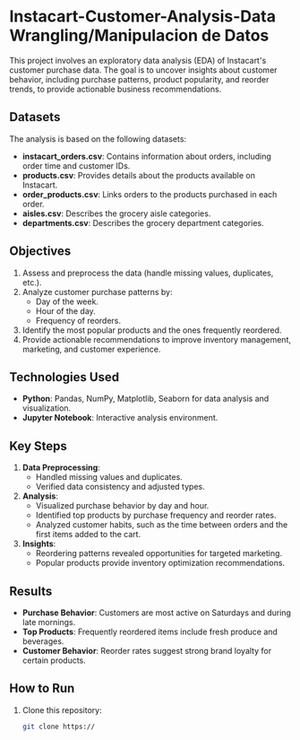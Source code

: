 # Instacart-Customer-Analysis-Data Wrangling/Manipulacion de Datos
This project involves an exploratory data analysis (EDA) of Instacart's customer purchase data. The goal is to uncover insights about customer behavior, including purchase patterns, product popularity, and reorder trends, to provide actionable business recommendations.

## Datasets
The analysis is based on the following datasets:
- **instacart_orders.csv**: Contains information about orders, including order time and customer IDs.
- **products.csv**: Provides details about the products available on Instacart.
- **order_products.csv**: Links orders to the products purchased in each order.
- **aisles.csv**: Describes the grocery aisle categories.
- **departments.csv**: Describes the grocery department categories.

## Objectives
1. Assess and preprocess the data (handle missing values, duplicates, etc.).
2. Analyze customer purchase patterns by:
   - Day of the week.
   - Hour of the day.
   - Frequency of reorders.
3. Identify the most popular products and the ones frequently reordered.
4. Provide actionable recommendations to improve inventory management, marketing, and customer experience.

## Technologies Used
- **Python**: Pandas, NumPy, Matplotlib, Seaborn for data analysis and visualization.
- **Jupyter Notebook**: Interactive analysis environment.

## Key Steps
1. **Data Preprocessing**:
   - Handled missing values and duplicates.
   - Verified data consistency and adjusted types.
2. **Analysis**:
   - Visualized purchase behavior by day and hour.
   - Identified top products by purchase frequency and reorder rates.
   - Analyzed customer habits, such as the time between orders and the first items added to the cart.
3. **Insights**:
   - Reordering patterns revealed opportunities for targeted marketing.
   - Popular products provide inventory optimization recommendations.

## Results
- **Purchase Behavior**: Customers are most active on Saturdays and during late mornings.
- **Top Products**: Frequently reordered items include fresh produce and beverages.
- **Customer Behavior**: Reorder rates suggest strong brand loyalty for certain products.

## How to Run
1. Clone this repository:
   ```bash
   git clone https://
